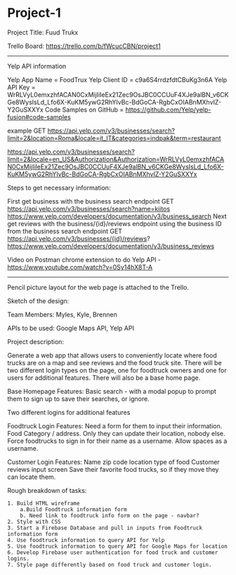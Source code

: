 # Project-1

Project Title: Fuud Trukx 

Trello Board: https://trello.com/b/fWcucCBN/project1


_______________________________________________________________________________________________________________________________________________
Yelp API information

Yelp App Name = FoodTrux
Yelp Client ID = c9a6S4rrdzfdtCBuKg3n6A
Yelp API Key = WrRLVyL0emxzhfACAN0CxMijIiIeEx21Zec9OsJBC0CCUuF4XJe9alBN_v6CKGe8WysIsLd_Lfo6X-KuKM5ywG2RhYIvBc-BdGoCA-RgbCxOIABnMXhvIZ-Y2GuSXXYx
Code Samples on GitHub = https://github.com/Yelp/yelp-fusion#code-samples

example GET https://api.yelp.com/v3/businesses/search?limit=2&location=Roma&locale=it_IT&categories=indpak&term=restaurant

https://api.yelp.com/v3/businesses/search?limit=2&locale=en_US&Authorization&Authorization=WrRLVyL0emxzhfACAN0CxMijIiIeEx21Zec9OsJBC0CCUuF4XJe9alBN_v6CKGe8WysIsLd_Lfo6X-KuKM5ywG2RhYIvBc-BdGoCA-RgbCxOIABnMXhvIZ-Y2GuSXXYx

Steps to get necessary information: 

First get business with the business search endpoint
GET https://api.yelp.com/v3/businesses/search?name=kiitos 
https://www.yelp.com/developers/documentation/v3/business_search
Next get reviews with the business/{id}/reviews endpoint using the business ID from the business search endpoint
GET https://api.yelp.com/v3/businesses/{id}/reviews?
https://www.yelp.com/developers/documentation/v3/business_reviews

Video on Postman chrome extension to do Yelp API - https://www.youtube.com/watch?v=0Sy14hX8T-A
______________________________________________________________________________________________________________________________________________



Pencil picture layout for the web page is attached to the Trello.

Sketch of the design: 

Team Members: Myles, Kyle, Brennen

APIs to be used: Google Maps API, Yelp API

Project description: 

Generate a web app that allows users to conveniently locate where food trucks are on a map and see reviews and the food truck site.  There will be two different login types on the page, one for foodtruck owners and one for users for additional features.   There will also be a base home page.

Base Homepage Features:
    Basic search - with a modal popup to prompt them to sign up to save their searches, or ignore.
    
Two different logins for additional features 

Foodtruck Login Features: 
    Need a form for them to input their information.  Food Category / address.
    Only they can update their location, nobody else.
    Force foodtrucks to sign in for their name as a username.  Allow spaces as a username.  

Customer Login Features: 
    Name
    zip code
    location
    type of food 
    Customer reviews input screen 
    Save their favorite food trucks, so if they move they can locate them.


Rough breakdown of tasks: 

    1. Build HTML wireframe 
        a.Build Foodtruck information form
        b. Need link to foodtruck info form on the page - navbar?
    2. Style with CSS 
    3. Start a Firebase Database and pull in inputs from Foodtruck information form
    4. Use foodtruck information to query API for Yelp 
    5. Use foodtruck information to query API for Google Maps for location
    6. Develop Firebase user authentication for food truck and customer logins.
    7. Style page differently based on food truck and customer login. 
   



